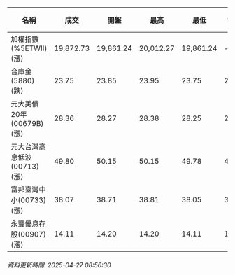 | 名稱 | 成交 | 開盤 | 最高 | 最低 | 均價 | 成交金額(億) | 昨收 | 漲跌幅 | 漲跌 | 總量 | 昨量 | 振幅 |
| -------- | -------- | -------- | -------- |-------- | -------- | -------- |-------- |-------- |-------- | -------- | -------- |-------- |
|加權指數(%5ETWII) (漲)|19,872.73|19,861.24|20,012.27|19,861.24|-|2,880.43|19,478.81|2.02%|393.92|4,885,520|0|0.78%|
|合庫金(5880) (跌)|23.75|23.85|23.95|23.75|23.85|1.55|23.85|0.42%|0.10|6,518|5,281|0.84%|
|元大美債20年(00679B) (漲)|28.36|28.27|28.38|28.25|28.32|9.54|28.21|0.53%|0.15|33,702|23,740|0.46%|
|元大台灣高息低波(00713) (漲)|49.80|50.15|50.15|49.78|49.93|4.98|49.56|0.48%|0.24|9,979|7,709|0.75%|
|富邦臺灣中小(00733) (漲)|38.07|38.71|38.81|38.05|38.54|0.745|37.91|0.42%|0.16|1,933|2,462|2.00%|
|永豐優息存股(00907) (漲)|14.11|14.20|14.20|14.11|14.14|0.115|14.05|0.43%|0.06|816|1,020|0.64%|
###### 資料更新時間: 2025-04-27 08:56:30